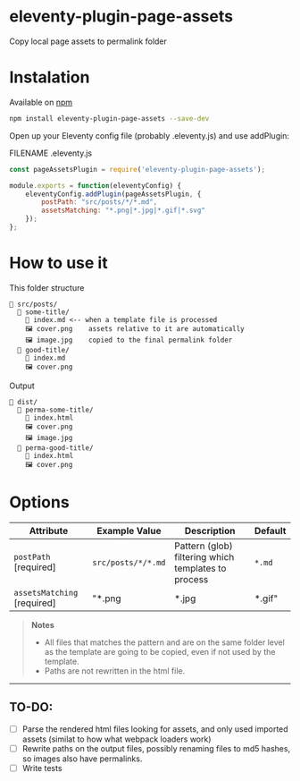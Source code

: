 
# eleventy-plugin-page-assets

Copy local page assets to permalink folder

# Instalation

Available on [npm](https://www.npmjs.com/package/eleventy-plugin-page-assets)

```sh
npm install eleventy-plugin-page-assets --save-dev
```

Open up your Eleventy config file (probably .eleventy.js) and use addPlugin:

FILENAME .eleventy.js

```js
const pageAssetsPlugin = require('eleventy-plugin-page-assets');

module.exports = function(eleventyConfig) {
    eleventyConfig.addPlugin(pageAssetsPlugin, {
        postPath: "src/posts/*/*.md",
        assetsMatching: "*.png|*.jpg|*.gif|*.svg"
    });
};
```

# How to use it

This folder structure 
```
📁 src/posts/
  📁 some-title/
    📄 index.md <-- when a template file is processed
    🖼 cover.png    assets relative to it are automatically
    🖼 image.jpg    copied to the final permalink folder
  📁 good-title/
    📄 index.md 
    🖼 cover.png
```

Output
```
📁 dist/
  📁 perma-some-title/
    📄 index.html 
    🖼 cover.png 
    🖼 image.jpg 
  📁 perma-good-title/
    📄 index.html 
    🖼 cover.png
```


# Options
| Attribute | Example Value | Description | Default
| ------ | ------ | ------ | ------ |
| `postPath` [required] | `src/posts/*/*.md` | Pattern (glob) filtering which templates to process | `*.md`
| `assetsMatching` [required] | "*.png|*.jpg|*.gif" | Specify a pattern (glob) that matches which files are going to be copied over | `*.png|*.jpg|*.gif`

> **Notes**
> - All files that matches the pattern and are on the same folder level as the template are going to be copied, even if not used by the template.
> - Paths are not rewritten in the html file.


----

## TO-DO:

- [  ] Parse the rendered html files looking for assets, and only used imported assets (similat to how what webpack loaders work)
- [  ] Rewrite paths on the output files, possibly renaming files to md5 hashes, so images also have permalinks.
- [  ] Write tests 
